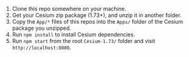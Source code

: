 1. Clone this repo somewhere on your machine.
2. Get your Cesium zip package (1.73+), and unzip it in another folder.
3. Copy the `App/*` files of this repos into the `Apps/` folder of the Cesium package you unzipped.
4. Run `npm install` to install Cesium dependencies.
5. Run `npm start` from the root `Cesium-1.73/` folder and visit `http://localhost:8080`.
